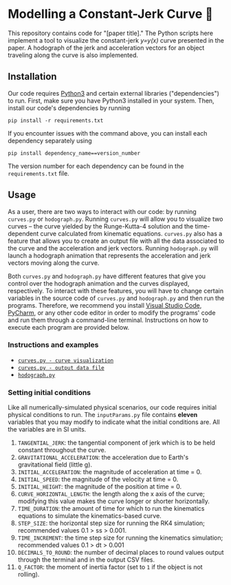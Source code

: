 # Modelling a Constant-Jerk Curve 🎢
This repository contains code for "[paper title]." The Python scripts here implement a tool to visualize the constant-jerk _y=y(x)_ curve presented in the paper. A hodograph of the jerk and acceleration vectors for an object traveling along the curve is also implemented.

## Installation
Our code requires [Python3](https://www.python.org/downloads/) and certain external libraries ("dependencies") to run. First, make sure you have Python3 installed in your system. Then, install our code's dependencies by running 
```
pip install -r requirements.txt
```
If you encounter issues with the command above, you can install each dependency separately using 
```
pip install dependency_name==version_number
```
The version number for each dependency can be found in the `requirements.txt` file. 

## Usage
As a user, there are two ways to interact with our code: by running `curves.py` or `hodograph.py`. Running `curves.py` will allow you to visualize two curves – the curve yielded by the Runge-Kutta-4 solution and the time-dependent curve calculated from kinematic equations. `curves.py` also has a feature that allows you to create an output file with all the data associated to the curve and the acceleration and jerk vectors. Running `hodograph.py` will launch a hodograph animation that represents the acceleration and jerk vectors moving along the curve. 

Both `curves.py` and `hodograph.py` have different features that give you control over the hodograph animation and the curves displayed, respectively. To interact with these features, you will have to change certain variables in the source code of `curves.py` and `hodograph.py` and then run the programs. Therefore, we recommend you install [Visual Studio Code](https://code.visualstudio.com), [PyCharm](https://www.jetbrains.com/pycharm/), or any other code editor in order to modify the programs' code and run them through a command-line terminal. Instructions on how to execute each program are provided below. 

### Instructions and examples
- [`curves.py - curve visualization`](https://github.com/MateoGitIt/constant-jerk-curve/wiki/How-to-use-curves.py)
- [`curves.py - output data file`](https://github.com/MateoGitIt/constant-jerk-curve/wiki/How-to-use-curves.py-%7C-Data-output-file)
- [`hodograph.py`](https://github.com/MateoGitIt/constant-jerk-curve/wiki/How-to-use-hodograph.py)

### Setting initial conditions

Like all numerically-simulated physical scenarios, our code requires initial physical conditions to run. The `inputParams.py` file contains __eleven__ variables that you may modify to indicate what the initial conditions are. All the variables are in SI units.
1. `TANGENTIAL_JERK`: the tangential component of jerk which is to be held constant throughout the curve.
2. `GRAVITATIONAL_ACCELERATION`: the acceleration due to Earth's gravitational field (little g).
3. `INITIAL_ACCELERATION`: the magnitude of acceleration at time = 0.
4. `INITIAL_SPEED`: the magnitude of the velocity at time = 0.
5. `INITIAL_HEIGHT`: the magnitude of the position at time = 0.
6. `CURVE_HORIZONTAL_LENGTH`: the length along the x axis of the curve; modifying this value makes the curve longer or shorter horizontally.
7. `TIME_DURATION`: the amount of time for which to run the kinematics equations to simulate the kinematics-based curve.
8. `STEP_SIZE`: the horizontal step size for running the RK4 simulation; recommended values 0.1 > ss > 0.001.
9. `TIME_INCREMENT`: the time step size for running the kinematics simulation; recommended values 0.1 > dt > 0.001
10. `DECIMALS_TO_ROUND`: the number of decimal places to round values output through the terminal and in the output CSV files.
11. `Q_FACTOR`: the moment of inertia factor (set to `1` if the object is not rolling).


